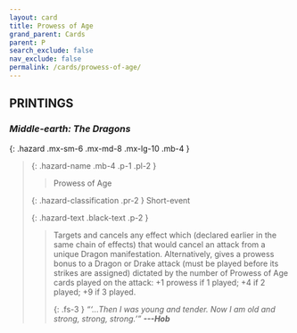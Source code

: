 ```yaml
---
layout: card
title: Prowess of Age
grand_parent: Cards
parent: P
search_exclude: false
nav_exclude: false
permalink: /cards/prowess-of-age/
---
```


## PRINTINGS


### _Middle-earth: The Dragons_

{: .hazard .mx-sm-6 .mx-md-8 .mx-lg-10 .mb-4 }
> {: .hazard-name .mb-4 .p-1 .pl-2 }
> > <div class="hazard-mp"></div>
> > <div class="card-name">Prowess of Age</div>
>
> {: .hazard-classification .pr-2 }
> Short-event
>
> {: .hazard-text .black-text .p-2 }
> > Targets and cancels any effect which (declared earlier in the same chain of effects) that would cancel an attack from a unique Dragon manifestation. Alternatively, gives a prowess bonus to a Dragon or Drake attack (must be played before its strikes are assigned) dictated by the number of Prowess of Age cards played on the attack: +1 prowess if 1 played; +4 if 2 played; +9 if 3 played. 
> > 
> > {: .fs-3 } 
> > _“‘...Then I was young and tender. Now I am old and strong, strong, strong.’”_ ***---&#65279;Hob*** 
>
